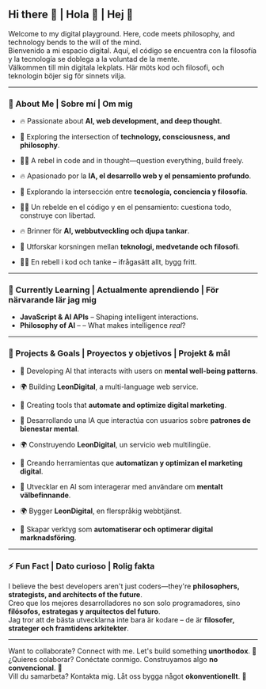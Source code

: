 ## Hi there 👋 | Hola 👋 | Hej 👋  

Welcome to my digital playground. Here, code meets philosophy, and technology bends to the will of the mind.  
Bienvenido a mi espacio digital. Aquí, el código se encuentra con la filosofía y la tecnología se doblega a la voluntad de la mente.  
Välkommen till min digitala lekplats. Här möts kod och filosofi, och teknologin böjer sig för sinnets vilja.  

---

### 🚀 About Me | Sobre mí | Om mig  
- 🔥 Passionate about **AI, web development, and deep thought**.  
- 🧠 Exploring the intersection of **technology, consciousness, and philosophy**.  
- 🏴‍☠️ A rebel in code and in thought—question everything, build freely.  

- 🔥 Apasionado por la **IA, el desarrollo web y el pensamiento profundo**.  
- 🧠 Explorando la intersección entre **tecnología, conciencia y filosofía**.  
- 🏴‍☠️ Un rebelde en el código y en el pensamiento: cuestiona todo, construye con libertad.  

- 🔥 Brinner för **AI, webbutveckling och djupa tankar**.  
- 🧠 Utforskar korsningen mellan **teknologi, medvetande och filosofi**.  
- 🏴‍☠️ En rebell i kod och tanke – ifrågasätt allt, bygg fritt.  

---

### 🌱 Currently Learning | Actualmente aprendiendo | För närvarande lär jag mig  
- **JavaScript & AI APIs** – Shaping intelligent interactions.  
- **Philosophy of AI** – – What makes intelligence *real*?  

---

### 🔭 Projects & Goals | Proyectos y objetivos | Projekt & mål  
- 🦾 Developing AI that interacts with users on **mental well-being patterns**.  
- 🌍 Building **LeonDigital**, a multi-language web service.  
- 📡 Creating tools that **automate and optimize digital marketing**.  

- 🦾 Desarrollando una IA que interactúa con usuarios sobre **patrones de bienestar mental**.  
- 🌍 Construyendo **LeonDigital**, un servicio web multilingüe.  
- 📡 Creando herramientas que **automatizan y optimizan el marketing digital**.  

- 🦾 Utvecklar en AI som interagerar med användare om **mentalt välbefinnande**.  
- 🌍 Bygger **LeonDigital**, en flerspråkig webbtjänst.  
- 📡 Skapar verktyg som **automatiserar och optimerar digital marknadsföring**.  

---

### ⚡ Fun Fact | Dato curioso | Rolig fakta  
I believe the best developers aren't just coders—they're **philosophers, strategists, and architects of the future**.  
Creo que los mejores desarrolladores no son solo programadores, sino **filósofos, estrategas y arquitectos del futuro**.  
Jag tror att de bästa utvecklarna inte bara är kodare – de är **filosofer, strateger och framtidens arkitekter**.  

---

Want to collaborate? Connect with me. Let's build something **unorthodox**. 🚀  
¿Quieres colaborar? Conéctate conmigo. Construyamos algo **no convencional**. 🚀  
Vill du samarbeta? Kontakta mig. Låt oss bygga något **okonventionellt**. 🚀  
